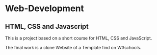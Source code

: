 # Web-Development 
## HTML, CSS and Javascript

This is a project based on a short course for HTML, CSS and JavaScript.

The final work is a clone Website of a Template find on W3schools.

